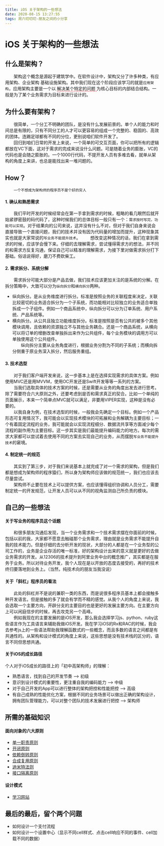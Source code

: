 ```yaml
---
title: iOS 关于架构的一些想法
date: 2020-08-15 13:27:55
tags: 周六叨叨叨-朋友之间的小分享
---
```

# iOS 关于架构的一些想法

## 什么是架构？
&emsp;&emsp;架构这个概念是源起于建筑学中。在软件设计中，架构又分了许多种类，有应用架构、企业架构 基础设施架构。其中我们现在这个阶段应该学习的就是`应用架构`，应用架构主要是一个以
<span style="border-bottom:1px dashed red;"> 解决某个特定的问题 </span>
为核心目标的内部结合结构。一般是为了某个业务需求为目标来进行设计的。

## 为什么要有架构？
&emsp;&emsp;很简单，一个分工不明确的团队，是没有什么发展前景的。单个人的能力和时间总是有限的，只有不同分工的人才可以更容易的组成一个完整的、稳固的、高效的团体。连踢足球都有不同的分位，更别说咱们软件开发了。   
&emsp;&emsp;回归到咱们日常的开发上来说，一个简单的可交互页面，你可以把所有的逻辑都放在VC下面，这对于需求的完成来说没什么问题。可是随着业务的膨胀，VC的代码也是会随之膨胀的。一个1000行代码，不提开发人员有多难去看，就单从架构的角度上来讲，也总是能找出来一堆问题的。

## How？
&emsp;&emsp;`一个不想成为架构师的程序员不是个好的穷人`  
#### 1. 确认和熟悉需求
&emsp;&emsp;我们平时开发的时候经常会在第一手拿到需求的时候，粗略的看几眼然后就开始紧锣密鼓的码代码了，这种时候我们的总体目标一般只有一个：`需求按时写完，功能可以实现`。对于结果向的公司来说，这并没有什么不对，但对于我们自身来说会直接导致一个直接问题，我们的技术并没有因为代码量的增加而提升，这种现象其实也就是大家常说的`写业务不能提升技术`。
&emsp;&emsp;想改变这种情况的话，我们在拿到需求的时候，应该学会慢下来。仔细的去理解需求，尝试懂得需求方的想法，并不同的和需求方反复沟通，保证自己可以精准的理解需求，为接下里对做需求拆分打下基础。俗话说得好，磨刀不费砍柴工。

#### 2. 需求拆分、系统分解
&emsp;&emsp;需求拆分可能大部分是产品去做，我们技术应该更加关注的是系统的分解。在拆分策略中，大致可以分为`纵向拆分`和`横向拆分`两种。  
- 纵向拆分。是从业务维度进行拆分。标准是按照业务的关联程度来决定，关联比较密切的业务适合拆分为一个子系统，而功能相对比较独立的业务适合单独拆成一个子组件。例如一个商品系统中，纵向拆分可以分为订单系统、用户系统、产品系统等。
- 横向拆分。从公共且独立功能维度拆分。标准是按照是否有公共的被多个其他模块调用，且依赖的资源独立不与其他业务耦合。还是一个商品系统，从横向可以将订单的增删改查单独拆出来作为公共组件，每个业务模块的调用方可以单独使用这个公共组件。  
&emsp;&emsp;纵向拆分主要从业务角度进行，根据业务分割为不同的子系统；而横向拆分侧重于原业务深入拆分，然后服务重组。

#### 3. 技术选型
&emsp;&emsp;对于我们客户端开发来说，这一步基本上是在选择实现需求的具体方案。例如使用MVC还是用MVVM，使用OC开发还是Swift开发等等一系列的方案。  
&emsp;&emsp;当我们选取具体的技术方案的时候，还是需要从业务的角度出发去进行思考。除了需要符合六大原则之外，还要考虑到是否和需求真正的契合。比如一个单纯的页面展示，本来一个简单点MVC就可以满足，非要用VIPER实现，这种是没有必要的。  
&emsp;&emsp;以我自身为例，在技术选型的时候，一般我会先确定一个目标。例如一个产品形态可复用情况下，我可能会以实现技术模块的可拓展和业务解耦为主要目标；一个有着固定流程的业务，我可能就会以实现流程细分、数据流共享等方面减少每个流程的副作用为主要目标。这一步其实是我们最能提升编码能力的地方。每次的需求大家都可以尝试着去使用不同的方案去实现自己的业务，从而摆脱`写业务不能提升技术`的窘境。

#### 4. 制定统一的规范
&emsp;&emsp;其实到了第三步，对于我们来说基本上就完成了对一个需求的架构，但是我们都是想成为架构师的程序猿们，所以身为架构师应该做的规范统一，我们也应该去尽量尝试。  
&emsp;&emsp;架构师不止要在技术上可以提供方案，也应该懂得组织协调和人员分工，需要制定统一的开发规范，让开发人员可以从不同的视角监测自己所负责的模块。

## 自己的一些想法
#### 关于写业务的程序员这个话题
&emsp;&emsp;和很多朋友沟通后发现，当一个业务需求和一个技术需求摆在你面前的时候，包括以前的我，大家都不愿意去触碰那个业务需求，理由就是业务需求不能提升自我的技术能力。但是仔细的去分析开发的现状，大部分的人都是在一个业务型的公司工作的，业务是企业存活的唯一标准，好的架构设计出来的意义就是更好的去做业务需求的开发。从12306的技术提升到阿里业务中台的概念推广，其实都是在服务于业务。所以对待业务开发，我个人现在是以开放的态度去接受的，再好的技术终归要落地到业务上。（当然，纯技术向的朋友当我没说）

#### 关于「斜杠」程序员的看法
&emsp;&emsp;此处的斜杠并不是说的兼职一类的东西，而是说很多程序员基本上都会接触多种开发语言。但是接触的多了就会有学而不精的感觉。从我个人的角度上来说，我会选取一个主要方向，开辟分支的主要目的也是更好的发展主要方向。在主要方向上可以闲庭信步的时候，再去攻克另一个高峰。  
&emsp;&emsp;例如我现在的主要发展的是iOS开发，那么我会选择学习js、python、ruby这些语言作为工具语言来辅助我做iOS开发。我在学习iOS的Rx和RAC的时候，我会去参考js上的一些语法帮助我理解函数式的一些概念，而且多数的语言之间都是有共通性的。从架构和设计模式的角度上来说，这些思想是没有技术栈的区分的，语言不同但思想共通。

#### 关于iOS的成长路径
个人对于iOS成长的路径上的「初中高架构师」的理解：
- 熟悉语言，找到自己的开发节奏      -->  初级
- 意识到设计模式的重要性，更注重自我的编码能力    -->  中级
- 对于自己开发的App可以进行整体的架构把控和性能把控   -->   高级
- 有自己成熟的性能优化方案，根据不同的业务场景可以做出正确的架构设计，拥有团队管理能力，可以对整个团队的技术发展进行把控  -->  架构师

## 所需的基础知识
#### 面向对象的六大原则
- [单一职责原则](https://blog.csdn.net/LoveLion/article/details/7536542)
- [开闭原则](https://blog.csdn.net/LoveLion/article/details/7537584)
- [依赖倒转原则](https://blog.csdn.net/LoveLion/article/details/7562783)
- [合成复用原则](https://blog.csdn.net/LoveLion/article/details/7563441)
- [迪米特法则](https://blog.csdn.net/LoveLion/article/details/7563445)
- [接口隔离原则](https://blog.csdn.net/LoveLion/article/details/7562842)

#### 设计模式
- [学习网站](https://refactoring.guru/)

## 最后的最后，留个两个问题
- 如何设计一个支付流程
- 如何设计一个设置中心（显示不同cell样式、点击cell响应不同的事件、cell加载不同的数据）